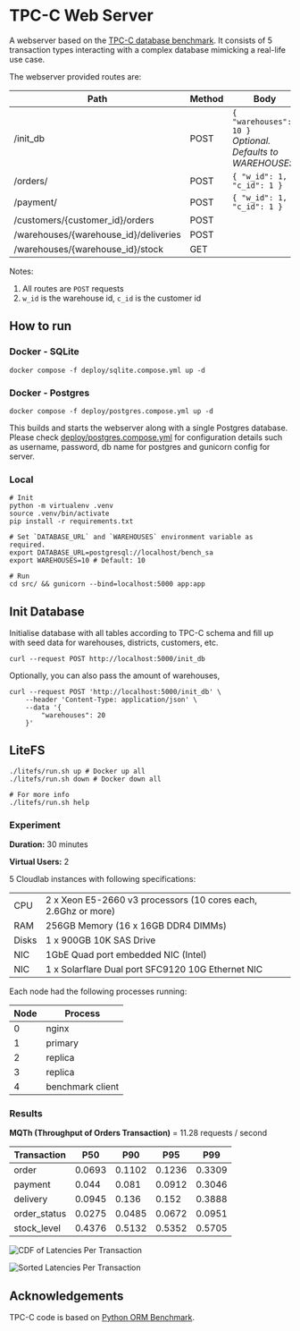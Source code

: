 # TPC-C Web Server

A webserver based on the [TPC-C database benchmark](https://www.tpc.org/tpcc/default5.asp). It consists of 5 transaction
types interacting with a complex database mimicking a real-life use case.

The webserver provided routes are:

| Path                                  | Method | Body                                                            |
|---------------------------------------|--------|-----------------------------------------------------------------|
| /init_db    	                         | POST   | `{ "warehouses": 10 }`<br>_Optional. Defaults to WAREHOUSES._ 	 |
| /orders/                              | POST   | `{ "w_id": 1, "c_id": 1 }`                                      |
| /payment/                             | POST   | `{ "w_id": 1, "c_id": 1 }`                                      |
| /customers/{customer_id}/orders       | POST   |                                                                 |
| /warehouses/{warehouse_id}/deliveries | POST   |                                                                 |
| /warehouses/{warehouse_id}/stock      | GET    |                                                                 |

Notes:

1. All routes are `POST` requests
2. `w_id` is the warehouse id, `c_id` is the customer id

## How to run

### Docker - SQLite

```shell
docker compose -f deploy/sqlite.compose.yml up -d
```

### Docker - Postgres
```shell
docker compose -f deploy/postgres.compose.yml up -d
```
This builds and starts the webserver along with a single Postgres database. Please
check [deploy/postgres.compose.yml](deploy/postgres.compose.yml) for configuration details such as username, password,
db name for postgres and gunicorn config for server.

### Local

```shell
# Init
python -m virtualenv .venv
source .venv/bin/activate
pip install -r requirements.txt

# Set `DATABASE_URL` and `WAREHOUSES` environment variable as required.
export DATABASE_URL=postgresql://localhost/bench_sa
export WAREHOUSES=10 # Default: 10 

# Run
cd src/ && gunicorn --bind=localhost:5000 app:app
```

## Init Database

Initialise database with all tables according to TPC-C schema and fill up with seed data for warehouses, districts,
customers, etc.

```shell
curl --request POST http://localhost:5000/init_db
```

Optionally, you can also pass the amount of warehouses,

```shell
curl --request POST 'http://localhost:5000/init_db' \
    --header 'Content-Type: application/json' \
    --data '{
        "warehouses": 20
    }'
```

## LiteFS

```shell
./litefs/run.sh up # Docker up all
./litefs/run.sh down # Docker down all

# For more info
./litefs/run.sh help
```

### Experiment

**Duration:** 30 minutes

**Virtual Users:** 2

5 Cloudlab instances with following specifications:

|       |                                                                |
|-------|----------------------------------------------------------------|
| CPU   | 2 x Xeon E5-2660 v3 processors (10 cores each, 2.6Ghz or more) |
| RAM   | 256GB Memory (16 x 16GB DDR4 DIMMs)                            |
| Disks | 1 x 900GB 10K SAS Drive                                        |
| NIC   | 1GbE Quad port embedded NIC (Intel)                            |
| NIC   | 1 x Solarflare Dual port SFC9120 10G Ethernet NIC              |

Each node had the following processes running:

| **Node** | **Process**      |
|----------|------------------|
| 0        | nginx            |
| 1        | primary          |
| 2        | replica          |
| 3        | replica          |
| 4        | benchmark client |

### Results

**MQTh (Throughput of Orders Transaction)** = 11.28 requests / second

| Transaction  | P50    | P90    | P95    | P99    |
|--------------|--------|--------|--------|--------|
| order        | 0.0693 | 0.1102 | 0.1236 | 0.3309 |
| payment      | 0.044  | 0.081  | 0.0912 | 0.3046 |
| delivery     | 0.0945 | 0.136  | 0.152  | 0.3888 |
| order_status | 0.0275 | 0.0485 | 0.0672 | 0.0951 |
| stock_level  | 0.4376 | 0.5132 | 0.5352 | 0.5705 |

![CDF of Latencies Per Transaction](results/cloudlab_1800/cdf_latency.png)

![Sorted Latencies Per Transaction](results/cloudlab_1800/sorted_latency.png)

## Acknowledgements

TPC-C code is based on [Python ORM Benchmark](https://github.com/DominovTut/Python_ORM_Benchmark/).
